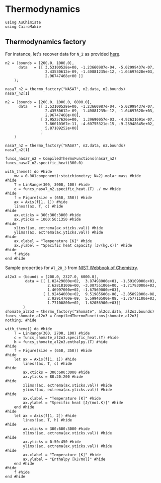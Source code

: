 # Thermodynamics

```@setup getting-started-1
using AuChimiste
using CairoMakie
```

## Thermodynamics factory

For instance, let's recover data for ``N_2`` as provided [here](https://github.com/Cantera/cantera/blob/main/data/nasa_gas.yaml).

```@example getting-started-1
n2 = (bounds = [200.0, 1000.0],
      data   = [[ 3.53100528e+00, -1.23660987e-04, -5.02999437e-07,
                  2.43530612e-09, -1.40881235e-12, -1.04697628e+03,
                  2.96747468e+00 ]]
    );
```

```@example getting-started-1
nasa7_n2 = thermo_factory("NASA7", n2.data, n2.bounds)
nasa7_n2[1]
```

```@example getting-started-1
n2 = (bounds = [200.0, 1000.0, 6000.0],
      data   = [[ 3.53100528e+00, -1.23660987e-04, -5.02999437e-07,
                  2.43530612e-09, -1.40881235e-12, -1.04697628e+03,
                  2.96747468e+00],
                [ 2.95257626e+00,  1.39690057e-03, -4.92631691e-07,
                  7.86010367e-11, -4.60755321e-15, -9.23948645e+02,
                  5.87189252e+00]
                ]
    )

nasa7_n2 = thermo_factory("NASA7", n2.data, n2.bounds)
nasa7_n2[1]
```

```@example getting-started-1
funcs_nasa7_n2 = CompiledThermoFunctions(nasa7_n2)
funcs_nasa7_n2.specific_heat(300.0)
```

```@example getting-started-1
with_theme() do #hide
    mw = 0.001component(:stoichiometry; N=2).molar_mass #hide
#hide
    T = LinRange(300, 3000, 100) #hide
    c = funcs_nasa7_n2.specific_heat.(T) ./ mw #hide
#hide
    f = Figure(size = (650, 350)) #hide
    ax = Axis(f[1, 1]) #hide
    lines!(ax, T, c) #hide
#hide
    ax.xticks = 300:300:3000 #hide
    ax.yticks = 1000:50:1350 #hide
#hide
    xlims!(ax, extrema(ax.xticks.val)) #hide
    ylims!(ax, extrema(ax.yticks.val)) #hide
#hide
    ax.xlabel = "Temperature [K]" #hide
    ax.ylabel = "Specific heat capacity [J/(kg.K)]" #hide
#hide
    f #hide
end #hide
```

Sample properties for ``Al_2O_3`` from [NIST Webbook of Chemistry](https://webbook.nist.gov/cgi/cbook.cgi?ID=C1344281&Mask=2#Thermo-Condensed).

```@example getting-started-1
al2o3 = (bounds = [200.0, 2327.0, 6000.0],
         data = [[ 1.02429000e+02,  3.87498000e+01, -1.59109000e+01,
                   2.62818100e+00, -3.00755100e+00, -1.71793000e+03,
                   1.46997000e+02, -1.67569000e+03],
                 [ 1.92464000e+02,  9.51985600e-08, -2.85892800e-08,
                   2.92914700e-09,  5.59940500e-08, -1.75771100e+03,
                   1.77100800e+02, -1.62056900e+03]]
        )
shomate_al2o3 = thermo_factory("Shomate", al2o3.data, al2o3.bounds)
funcs_shomate_al2o3 = CompiledThermoFunctions(shomate_al2o3)
nothing; #hide
```

```@example getting-started-1
with_theme() do #hide
    T = LinRange(300, 2700, 100) #hide
    c = funcs_shomate_al2o3.specific_heat.(T) #hide
    h = funcs_shomate_al2o3.enthalpy.(T) #hide
#hide
    f = Figure(size = (650, 350)) #hide
#hide
    let ax = Axis(f[1, 1]) #hide
        lines!(ax, T, c) #hide
#hide
        ax.xticks = 300:600:3000 #hide
        ax.yticks = 80:20:200 #hide
#hide
        xlims!(ax, extrema(ax.xticks.val)) #hide
        ylims!(ax, extrema(ax.yticks.val)) #hide
#hide
        ax.xlabel = "Temperature [K]" #hide
        ax.ylabel = "Specific heat [J/(mol.K)]" #hide
    end #hide
#hide
    let ax = Axis(f[1, 2]) #hide
        lines!(ax, T, h) #hide
#hide
        ax.xticks = 300:600:3000 #hide
        xlims!(ax, extrema(ax.xticks.val)) #hide
#hide
        ax.yticks = 0:50:450 #hide
        ylims!(ax, extrema(ax.yticks.val)) #hide
#hide
        ax.xlabel = "Temperature [K]" #hide
        ax.ylabel = "Enthalpy [kJ/mol]" #hide
    end #hide
#hide
    f #hide
end #hide
```
